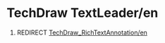 # TechDraw TextLeader/en

1.  REDIRECT [TechDraw\_RichTextAnnotation/en](TechDraw_RichTextAnnotation/en.md)
